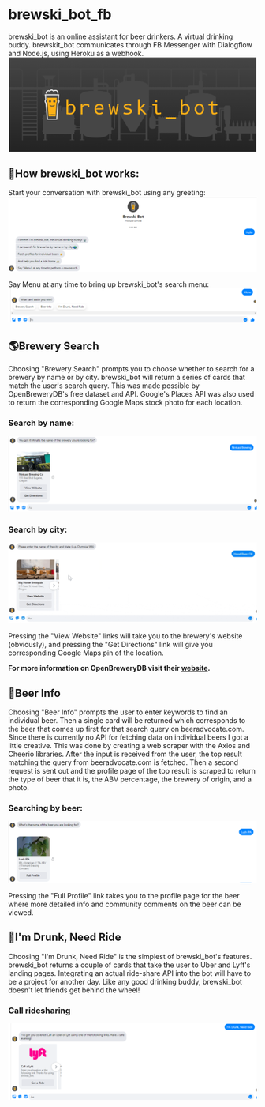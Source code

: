 # brewski_bot_fb
brewski_bot is an online assistant for beer drinkers. A virtual drinking buddy. brewskit_bot communicates through FB Messenger with Dialogflow and Node.js, using Heroku as a webhook.
![Cover image](./public/assets/readme_files/cover.png)

## 🤖How brewski_bot works:
Start your conversation with brewski_bot using any greeting:
![Welcome message](./public/assets/readme_files/welcome.png)

Say Menu at any time to bring up brewski_bot's search menu:
![Menu](./public/assets/readme_files/menu.png)

## 🌎Brewery Search
Choosing "Brewery Search" prompts you to choose whether to search for a brewery by name or by city. brewski_bot will return a series of cards that match the user's search query. This was made possible by OpenBreweryDB's free dataset and API. Google's Places API was also used to return the corresponding Google Maps stock photo for each location.

### Search by name:
![Name search](./public/assets/readme_files/by_name.png)

### Search by city:
![City search](./public/assets/readme_files/by_city.gif)

Pressing the "View Website" links will take you to the brewery's website (obviously), and pressing the "Get Directions" link will give you corresponding Google Maps pin of the location. 

<b>For more information on OpenBreweryDB visit their [website](https://www.openbrewerydb.org/).</b>

## 🍺Beer Info
Choosing "Beer Info" prompts the user to enter keywords to find an individual beer. Then a single card will be returned which corresponds to the beer that comes up first for that search query on beeradvocate.com. Since there is currently no API for fetching data on individual beers I got a little creative. This was done by creating a web scraper with the Axios and Cheerio libraries. After the input is received from the user, the top result matching the query from beeradvocate.com is fetched. Then a second request is sent out and the profile page of the top result is scraped to return the type of beer that it is, the ABV percentage, the brewery of origin, and a photo.

### Searching by beer:
![Beer info](./public/assets/readme_files/beer_info.png)

Pressing the "Full Profile" link takes you to the profile page for the beer where more detailed info and community comments on the beer can be viewed.

## 🚕I'm Drunk, Need Ride
Choosing "I'm Drunk, Need Ride" is the simplest of brewski_bot's features. brewski_bot returns a couple of cards that take the user to Uber and Lyft's landing pages. Integrating an actual ride-share API into the bot will have to be a project for another day. Like any good drinking buddy, brewski_bot doesn't let friends get behind the wheel!

### Call ridesharing
![Drunk](./public/assets/readme_files/drunk.png)
